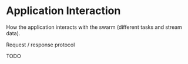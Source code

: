 # Application Interaction

How the application interacts with the swarm (different tasks and stream data).

Request / response protocol

TODO